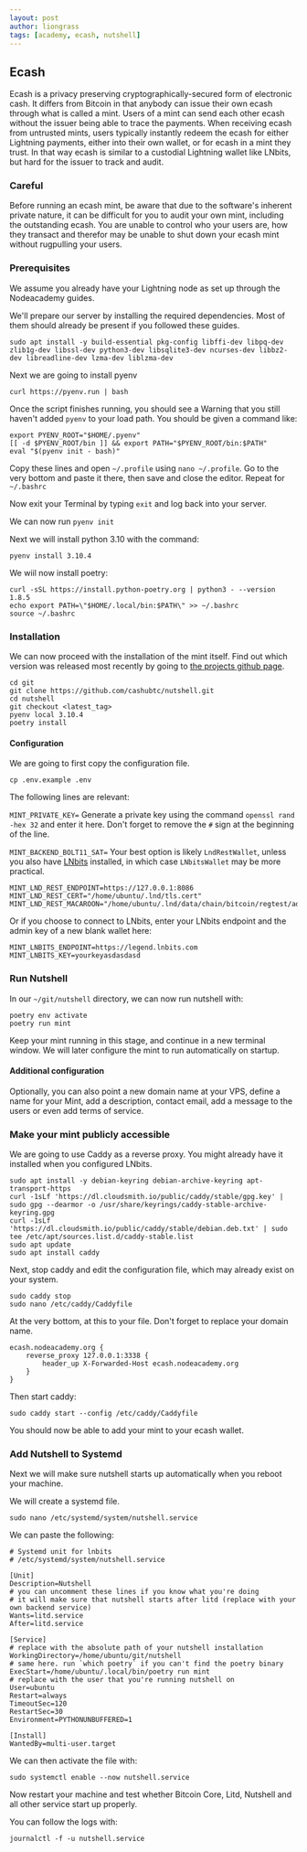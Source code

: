 ```yaml
---
layout: post
author: liongrass
tags: [academy, ecash, nutshell]
---
```


## Ecash

Ecash is a privacy preserving cryptographically-secured form of electronic cash. It differs from Bitcoin in that anybody can issue their own ecash through what is called a mint. Users of a mint can send each other ecash without the issuer being able to trace the payments. When receiving ecash from untrusted mints, users typically instantly redeem the ecash for either Lightning payments, either into their own wallet, or for ecash in a mint they trust. In that way ecash is similar to a custodial Lightning wallet like LNbits, but hard for the issuer to track and audit.

### Careful

Before running an ecash mint, be aware that due to the software's inherent private nature, it can be difficult for you to audit your own mint, including the outstanding ecash. You are unable to control who your users are, how they transact and therefor may be unable to shut down your ecash mint without rugpulling your users.

### Prerequisites

We assume you already have your Lightning node as set up through the Nodeacademy guides.

We'll prepare our server by installing the required dependencies. Most of them should already be present if you followed these guides.

```shell
sudo apt install -y build-essential pkg-config libffi-dev libpq-dev zlib1g-dev libssl-dev python3-dev libsqlite3-dev ncurses-dev libbz2-dev libreadline-dev lzma-dev liblzma-dev
```

Next we are going to install pyenv

```shell
curl https://pyenv.run | bash
```

Once the script finishes running, you should see a Warning that you still haven't added `pyenv` to your load path. You should be given a command like:

```
export PYENV_ROOT="$HOME/.pyenv"
[[ -d $PYENV_ROOT/bin ]] && export PATH="$PYENV_ROOT/bin:$PATH"
eval "$(pyenv init - bash)"
```

Copy these lines and open `~/.profile` using `nano ~/.profile`. Go to the very bottom and paste it there, then save and close the editor.
Repeat for `~/.bashrc`

Now exit your Terminal by typing `exit` and log back into your server.

We can now run `pyenv init`

Next we will install python 3.10 with the command:

```shell
pyenv install 3.10.4
```

We wiil now install poetry:

```
curl -sSL https://install.python-poetry.org | python3 - --version 1.8.5
echo export PATH=\"$HOME/.local/bin:$PATH\" >> ~/.bashrc
source ~/.bashrc
```
### Installation

We can now proceed with the installation of the mint itself. Find out which version was released most recently by going to [the projects github page](https://github.com/cashubtc/nutshell/releases).

```shell
cd git
git clone https://github.com/cashubtc/nutshell.git
cd nutshell
git checkout <latest_tag>
pyenv local 3.10.4
poetry install
```

#### Configuration

We are going to first copy the configuration file.

```shell
cp .env.example .env
```

The following lines are relevant:

`MINT_PRIVATE_KEY=`
Generate a private key using the command `openssl rand -hex 32` and enter it here. Don't forget to remove the `#` sign at the beginning of the line.

`MINT_BACKEND_BOLT11_SAT=`
Your best option is likely `LndRestWallet`, unless you also have [LNbits](/lnbits) installed, in which case `LNbitsWallet` may be more practical.

```
MINT_LND_REST_ENDPOINT=https://127.0.0.1:8086
MINT_LND_REST_CERT="/home/ubuntu/.lnd/tls.cert"
MINT_LND_REST_MACAROON="/home/ubuntu/.lnd/data/chain/bitcoin/regtest/admin.macaroon
```

Or if you choose to connect to LNbits, enter your LNbits endpoint and the admin key of a new blank wallet here:

```
MINT_LNBITS_ENDPOINT=https://legend.lnbits.com
MINT_LNBITS_KEY=yourkeyasdasdasd
```


### Run Nutshell

In our `~/git/nutshell` directory, we can now run nutshell with:

```shell
poetry env activate
poetry run mint
```

Keep your mint running in this stage, and continue in a new terminal window. We will later configure the mint to run automatically on startup.

#### Additional configuration

Optionally, you can also point a new domain name at your VPS, define a name for your Mint, add a description, contact email, add a message to the users or even add terms of service.

### Make your mint publicly accessible 

We are going to use Caddy as a reverse proxy. You might already have it installed when you configured LNbits.

```shell
sudo apt install -y debian-keyring debian-archive-keyring apt-transport-https
curl -1sLf 'https://dl.cloudsmith.io/public/caddy/stable/gpg.key' | sudo gpg --dearmor -o /usr/share/keyrings/caddy-stable-archive-keyring.gpg
curl -1sLf 'https://dl.cloudsmith.io/public/caddy/stable/debian.deb.txt' | sudo tee /etc/apt/sources.list.d/caddy-stable.list
sudo apt update
sudo apt install caddy
```

Next, stop caddy and edit the configuration file, which may already exist on your system.

```shell
sudo caddy stop
sudo nano /etc/caddy/Caddyfile
```

At the very bottom, at this to your file. Don't forget to replace your domain name.

```
ecash.nodeacademy.org {
	reverse_proxy 127.0.0.1:3338 {
		header_up X-Forwarded-Host ecash.nodeacademy.org
	}
}
```

Then start caddy:

`sudo caddy start --config /etc/caddy/Caddyfile`

You should now be able to add your mint to your ecash wallet.

### Add Nutshell to Systemd

Next we will make sure nutshell starts up automatically when you reboot your machine.

We will create a systemd file.

`sudo nano /etc/systemd/system/nutshell.service`

We can paste the following:

```
# Systemd unit for lnbits
# /etc/systemd/system/nutshell.service

[Unit]
Description=Nutshell
# you can uncomment these lines if you know what you're doing
# it will make sure that nutshell starts after litd (replace with your own backend service)
Wants=litd.service
After=litd.service

[Service]
# replace with the absolute path of your nutshell installation
WorkingDirectory=/home/ubuntu/git/nutshell
# same here. run `which poetry` if you can't find the poetry binary
ExecStart=/home/ubuntu/.local/bin/poetry run mint
# replace with the user that you're running nutshell on
User=ubuntu
Restart=always
TimeoutSec=120
RestartSec=30
Environment=PYTHONUNBUFFERED=1

[Install]
WantedBy=multi-user.target
```

We can then activate the file with:

`sudo systemctl enable --now nutshell.service`

Now restart your machine and test whether Bitcoin Core, Litd, Nutshell and all other service start up properly.

You can follow the logs with:

`journalctl -f -u nutshell.service`
